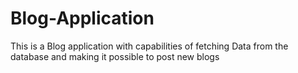 # Blog-Application
This is a Blog application with capabilities of fetching Data from the database and making it possible to post new blogs
